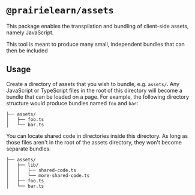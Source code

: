 # `@prairielearn/assets`

This package enables the transpilation and bundling of client-side assets, namely JavaScript.

This tool is meant to produce many small, independent bundles that can then be included

## Usage

Create a directory of assets that you wish to bundle, e.g. `assets/`. Any JavaScript or TypeScript files in the root of this directory will become a bundle that can be loaded on a page. For example, the following directory structure would produce bundles named `foo` and `bar`:

```
├── assets/
│   ├── foo.ts
│   └── bar.ts
```

You can locate shared code in directories inside this directory. As long as those files aren't in the root of the assets directory, they won't become separate bundles.

```
├── assets/
│   ├── lib/
│   │   ├── shared-code.ts
│   │   └── more-shared-code.ts
│   ├── foo.ts
│   └── bar.ts
```
